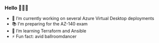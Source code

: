 ### Hello 🙋🏻‍♂️

- 🔭 I’m currently working on several Azure Virtual Desktop deployments
- 📚 I'm preparing for the AZ-140 exam
- 🌱 I’m learning Terraform and Ansible
- ⚡ Fun fact: avid ballroomdancer

<!-- ![René's github stats](https://github-readme-stats.vercel.app/api?username=balenr&show_icons=true&theme=dark)

<!--
**balenr/balenr** is a ✨ _special_ ✨ repository because its `README.md` (this file) appears on your GitHub profile.

Here are some ideas to get you started:

- 🔭 I’m currently working on ...
- 🌱 I’m currently learning ...
- 👯 I’m looking to collaborate on ...
- 🤔 I’m looking for help with ...
- 💬 Ask me about ...
- 📫 How to reach me: ...
- 😄 Pronouns: ...
- ⚡ Fun fact: ...
-->
